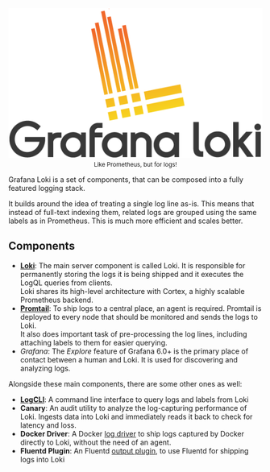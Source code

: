 <p align="center">
  <img src="logo_and_name.png" alt="Loki Logo"> <br>
  <small>Like Prometheus, but for logs!</small>
</p>

Grafana Loki is a set of components, that can be composed into a fully featured logging stack.

It builds around the idea of treating a single log line as-is. This means that
instead of full-text indexing them, related logs are grouped using the same labels
as in Prometheus. This is much more efficient and scales better.

## Components
- **[Loki](loki/overview.md)**: The main server component is called Loki. It is responsible for
  permanently storing the logs it is being shipped and it executes the LogQL
  queries from clients.  
  Loki shares its high-level architecture with Cortex, a highly scalable
  Prometheus backend.
- **[Promtail](promtail/overview.md)**: To ship logs to a central place, an agent is required. Promtail
  is deployed to every node that should be monitored and sends the logs to Loki.  
  It also does important task of pre-processing the log lines, including
  attaching labels to them for easier querying.
- *Grafana*: The *Explore* feature of Grafana 6.0+ is the primary place of
  contact between a human and Loki. It is used for discovering and analyzing logs.

Alongside these main components, there are some other ones as well:

- **[LogCLI](logcli.md)**: A command line interface to query logs and labels from Loki
- **Canary**: An audit utility to analyze the log-capturing performance of Loki.
  Ingests data into Loki and immediately reads it back to check for latency and loss.
- **Docker Driver**: A Docker [log driver](https://docs.docker.com/config/containers/logging/configure/) to ship logs captured by Docker
  directly to Loki, without the need of an agent.
- **Fluentd Plugin**: An Fluentd [output
  plugin](https://docs.fluentd.org/output), to use Fluentd for shipping logs
  into Loki
